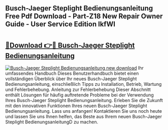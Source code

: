 ## Busch-Jaeger Steplight Bedienungsanleitung Free Pdf Download - Part-Z18 New Repair Owner Guide - User Service Edition lkfWI

# <h2><a href="http://df5t0l3.blite.top/?on=Busch-Jaeger+Steplight+Bedienungsanleitung">🔗Download 👉🔴 Busch-Jaeger Steplight Bedienungsanleitung</a></h2>

[![Busch-Jaeger Steplight Bedienungsanleitung new download](https://i.imgur.com/lujVjoI.png)](http://df5t0l3.blite.top/?on=Busch-Jaeger+Steplight+Bedienungsanleitung)
Ihr umfassendes Handbuch Dieses Benutzerhandbuch bietet einen vollständigen Überblick über Ihr neues Busch-Jaeger Steplight Bedienungsanleitung, einschließlich Tipps zu Installation, Betrieb, Wartung und Fehlerbehebung. Anleitung zur Fehlerbehebung Dieser Abschnitt enthält Lösungen für häufig auftretende Probleme bei der Verwendung Ihres Busch-Jaeger Steplight Bedienungsanleitung. Erleben Sie die Zukunft mit den innovativen Funktionen Ihres neuen Busch-Jaeger Steplight Bedienungsanleitung. Lass uns anfangen! Kontaktieren Sie uns noch heute und lassen Sie uns Ihnen helfen, das Beste aus Ihrem neuen Busch-Jaeger Steplight BedienungsanleitungD zu machen.
